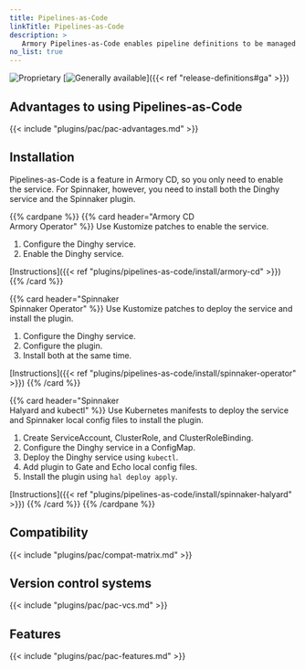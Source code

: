 ```yaml
---
title: Pipelines-as-Code
linkTitle: Pipelines-as-Code
description: >
   Armory Pipelines-as-Code enables pipeline definitions to be managed as code in GitHub, BitBucket, or GitLab.  It operates as a service/plugin for open source Spinnaker and as feature in Armory Continuous Deployment.
no_list: true
---
```


![Proprietary](/images/proprietary.svg) [![Generally available](/images/ga.svg)]({{< ref "release-definitions#ga" >}}) 

## Advantages to using Pipelines-as-Code

{{< include "plugins/pac/pac-advantages.md" >}}

## Installation

Pipelines-as-Code is a feature in Armory CD, so you only need to enable the service. For Spinnaker, however, you need to install both the Dinghy service and the Spinnaker plugin.

<!-- https://www.docsy.dev/docs/adding-content/shortcodes/#card-panes -->

{{% cardpane %}}
{{% card header="Armory CD<br>Armory Operator" %}}
Use Kustomize patches to enable the service.

1. Configure the Dinghy service.
1. Enable the Dinghy service.

[Instructions]({{< ref "plugins/pipelines-as-code/install/armory-cd" >}})
{{% /card %}}

{{% card header="Spinnaker<br>Spinnaker Operator" %}}
Use Kustomize patches to deploy the service and install the plugin.

1. Configure the Dinghy service.
1. Configure the plugin.
1. Install both at the same time.

[Instructions]({{< ref "plugins/pipelines-as-code/install/spinnaker-operator" >}})
{{% /card %}}

{{% card header="Spinnaker<br>Halyard and kubectl" %}}
Use Kubernetes manifests to deploy the service and Spinnaker local config files to install the plugin.

1. Create ServiceAccount, ClusterRole, and ClusterRoleBinding.
1. Configure the Dinghy service in a ConfigMap.
1. Deploy the Dinghy service using `kubectl`.
1. Add plugin to Gate and Echo local config files.
1. Install the plugin using `hal deploy apply`.

[Instructions]({{< ref "plugins/pipelines-as-code/install/spinnaker-halyard" >}})
{{% /card %}}
{{% /cardpane %}}

## Compatibility

{{< include "plugins/pac/compat-matrix.md" >}}

## Version control systems

{{< include "plugins/pac/pac-vcs.md" >}}

## Features

{{< include "plugins/pac/pac-features.md" >}}
